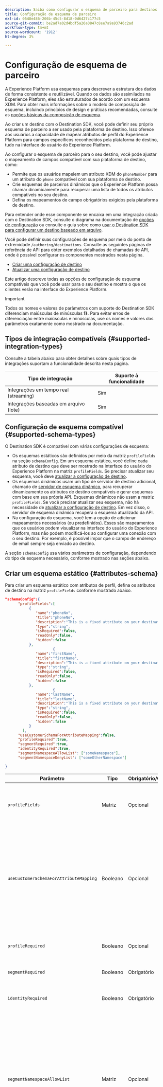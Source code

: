 ```yaml
---
description: Saiba como configurar o esquema de parceiro para destinos criados com o Destination SDK.
title: Configuração de esquema de parceiro
exl-id: 0548e486-206b-45c5-8d18-0d6427c177c5
source-git-commit: be2ad7a02d4bdf5a26a0847c8ee7a9a93746c2ad
workflow-type: tm+mt
source-wordcount: '1912'
ht-degree: 3%

---
```


# Configuração de esquema de parceiro

A Experience Platform usa esquemas para descrever a estrutura dos dados de forma consistente e reutilizável. Quando os dados são assimilados na Experience Platform, eles são estruturados de acordo com um esquema XDM. Para obter mais informações sobre o modelo de composição de esquema, incluindo princípios de design e práticas recomendadas, consulte as [noções básicas da composição de esquema](../../../../xdm/schema/composition.md).

Ao criar um destino com o Destination SDK, você pode definir seu próprio esquema de parceiro a ser usado pela plataforma de destino. Isso oferece aos usuários a capacidade de mapear atributos de perfil do Experience Platform para campos específicos reconhecidos pela plataforma de destino, tudo na interface do usuário do Experience Platform.

Ao configurar o esquema de parceiro para o seu destino, você pode ajustar o mapeamento de campos compatível com sua plataforma de destino, como:

* Permite que os usuários mapeiem um atributo XDM do `phoneNumber` para um atributo do `phone` compatível com sua plataforma de destino.
* Crie esquemas de parceiros dinâmicos que o Experience Platform possa chamar dinamicamente para recuperar uma lista de todos os atributos compatíveis no seu destino.
* Defina os mapeamentos de campo obrigatórios exigidos pela plataforma de destino.

Para entender onde esse componente se encaixa em uma integração criada com o Destination SDK, consulte o diagrama na documentação de [opções de configuração](../configuration-options.md) ou consulte o guia sobre como [usar o Destination SDK para configurar um destino baseado em arquivo](../../guides/configure-file-based-destination-instructions.md#create-server-file-configuration).

Você pode definir suas configurações de esquema por meio do ponto de extremidade `/authoring/destinations`. Consulte as seguintes páginas de referência de API para obter exemplos detalhados de chamadas de API, onde é possível configurar os componentes mostrados nesta página.

* [Criar uma configuração de destino](../../authoring-api/destination-configuration/create-destination-configuration.md)
* [Atualizar uma configuração de destino](../../authoring-api/destination-configuration/update-destination-configuration.md)

Este artigo descreve todas as opções de configuração de esquema compatíveis que você pode usar para o seu destino e mostra o que os clientes verão na interface do Experience Platform.

>[!IMPORTANT]
>
>Todos os nomes e valores de parâmetros com suporte do Destination SDK diferenciam maiúsculas de minúsculas **1&rbrace;.** Para evitar erros de diferenciação entre maiúsculas e minúsculas, use os nomes e valores dos parâmetros exatamente como mostrado na documentação.

## Tipos de integração compatíveis {#supported-integration-types}

Consulte a tabela abaixo para obter detalhes sobre quais tipos de integrações suportam a funcionalidade descrita nesta página.

| Tipo de integração | Suporte à funcionalidade |
|---|---|
| Integrações em tempo real (streaming) | Sim |
| Integrações baseadas em arquivo (lote) | Sim |

## Configuração de esquema compatível {#supported-schema-types}

O Destination SDK é compatível com várias configurações de esquema:

* Os esquemas estáticos são definidos por meio da matriz `profileFields` na seção `schemaConfig`. Em um esquema estático, você define cada atributo de destino que deve ser mostrado na interface do usuário do Experience Platform na matriz `profileFields`. Se precisar atualizar seu esquema, você deve [atualizar a configuração de destino](../../authoring-api/destination-configuration/update-destination-configuration.md).
* Os esquemas dinâmicos usam um tipo de servidor de destino adicional, chamado de [servidor de esquema dinâmico](../../authoring-api/destination-server/create-destination-server.md#dynamic-schema-servers), para recuperar dinamicamente os atributos de destino compatíveis e gerar esquemas com base em sua própria API. Esquemas dinâmicos não usam a matriz `profileFields`. Se você precisar atualizar seu esquema, não há necessidade de [atualizar a configuração de destino](../../authoring-api/destination-configuration/update-destination-configuration.md). Em vez disso, o servidor de esquema dinâmico recupera o esquema atualizado da API.
* Na configuração do esquema, você tem a opção de adicionar mapeamentos necessários (ou predefinidos). Esses são mapeamentos que os usuários podem visualizar na interface do usuário do Experience Platform, mas não podem modificá-los ao configurar uma conexão com o seu destino. Por exemplo, é possível impor que o campo de endereço de email sempre seja enviado ao destino.

A seção `schemaConfig` usa vários parâmetros de configuração, dependendo do tipo de esquema necessário, conforme mostrado nas seções abaixo.

## Criar um esquema estático {#attributes-schema}

Para criar um esquema estático com atributos de perfil, defina os atributos de destino na matriz `profileFields` conforme mostrado abaixo.

```json
"schemaConfig":{
      "profileFields":[
           {
              "name":"phoneNo",
              "title":"phoneNo",
              "description":"This is a fixed attribute on your destination side that customers can map profile attributes to. For example, the mobilePhone.number value in Experience Platform could be phoneNo on your side.",
              "type":"string",
              "isRequired":false,
              "readOnly":false,
              "hidden":false
           },
                      {
              "name":"firstName",
              "title":"firstName",
              "description":"This is a fixed attribute on your destination side that customers can map profile attributes to. For example, the person.name.firstName value in Experience Platform could be firstName on your side.",
              "type":"string",
              "isRequired":false,
              "readOnly":false,
              "hidden":false
           },
                      {
              "name":"lastName",
              "title":"lastName",
              "description":"This is a fixed attribute on your destination side that customers can map profile attributes to. For example, the person.name.lastName value in Experience Platform could be phoneNo on your side.",
              "type":"string",
              "isRequired":false,
              "readOnly":false,
              "hidden":false
           }
        ],
      "useCustomerSchemaForAttributeMapping":false,
      "profileRequired":true,
      "segmentRequired":true,
      "identityRequired":true,
      "segmentNamespaceAllowList": ["someNamespace"],
      "segmentNamespaceDenyList": ["someOtherNamespace"]

}
```

| Parâmetro | Tipo | Obrigatório/Opcional | Descrição |
|---------|----------|------|---|
| `profileFields` | Matriz | Opcional | Define a matriz de atributos de destino aceitos pela plataforma de destino para a qual os clientes podem mapear seus atributos de perfil. Ao usar uma matriz `profileFields`, você pode omitir totalmente o parâmetro `useCustomerSchemaForAttributeMapping`. |
| `useCustomerSchemaForAttributeMapping` | Booleano | Opcional | Habilita ou desabilita o mapeamento de atributos do esquema do cliente para os atributos definidos na matriz `profileFields`. <ul><li>Se definido como `true`, os usuários verão somente a coluna de origem no campo de mapeamento. `profileFields` não são aplicáveis neste caso.</li><li>Se definido como `false`, os usuários podem mapear atributos de origem de seus esquemas para os atributos definidos na matriz `profileFields`.</li></ul> O valor padrão é `false`. |
| `profileRequired` | Booleano | Opcional | Use `true` se os usuários puderem mapear atributos de perfil do Experience Platform para atributos personalizados na sua plataforma de destino. |
| `segmentRequired` | Booleano | Obrigatório | Este parâmetro é requerido pela Destination SDK e deve sempre ser definido como `true`. |
| `identityRequired` | Booleano | Obrigatório | Defina como `true` se os usuários puderem mapear [tipos de identidade](identity-namespace-configuration.md) do Experience Platform para os atributos definidos na matriz `profileFields`. |
| `segmentNamespaceAllowList` | Matriz | Opcional | Permite mapear somente públicos-alvo dos namespaces de público-alvo definidos na matriz para o destino. <br><br> O uso deste parâmetro é desencorajado na maioria dos casos. Em vez disso, use o `"segmentNamespaceDenyList":[]` para permitir que todos os tipos de público sejam exportados para o seu destino. <br><br> Se `segmentNamespaceAllowList` e `segmentNamespaceDenyList` estiverem ausentes em sua configuração, os usuários só poderão exportar públicos-alvo originados do [Serviço de Segmentação](../../../../segmentation/home.md). <br><br>`segmentNamespaceAllowList` e `segmentNamespaceDenyList` são mutuamente exclusivos. |
| `segmentNamespaceDenyList` | Matriz | Opcional | Restringe os usuários de mapear públicos-alvo a partir de namespaces de público-alvo definidos na matriz para o destino. <br><br>A Adobe recomenda permitir a exportação de todos os públicos-alvo, independentemente da origem, definindo `"segmentNamespaceDenyList":[]`. <br><br>**Importante:** se você não especificar `segmentNamespaceDenyList` em seu `schemaConfig` e não usar o `segmentNamespaceAllowList`, o sistema definirá automaticamente o `segmentNamespaceDenyList` como `[]`. Isso evita a perda de públicos-alvo personalizados no futuro. Por questões de segurança, a Adobe recomenda que você defina explicitamente o `"segmentNamespaceDenyList":[]` na sua configuração. <br><br>`segmentNamespaceAllowList` e `segmentNamespaceDenyList` são mutuamente exclusivos. |

{style="table-layout:auto"}

A experiência de interface do usuário resultante é mostrada nas imagens abaixo.

Ao selecionar o target mapping, os usuários podem ver os campos definidos na matriz `profileFields`.

![Imagem da interface do usuário mostrando a tela de atributos de destino.](../../assets/functionality/destination-configuration/select-attributes.png)

Após selecionar os atributos, eles podem vê-los na coluna do campo de destino.

![Imagem de interface do usuário mostrando um esquema de destino estático com atributos](../../assets/functionality/destination-configuration/static-schema-attributes.png)

## Criar um esquema dinâmico {#dynamic-schema-configuration}

O Destination SDK oferece suporte à criação de esquemas de parceiros dinâmicos. Ao contrário de um esquema estático, um esquema dinâmico não usa uma matriz `profileFields`. Em vez disso, os esquemas dinâmicos usam um servidor de esquema dinâmico que se conecta à sua própria API de onde recupera a configuração do esquema.

>[!IMPORTANT]
>
>Antes de criar um esquema dinâmico, [crie um servidor de esquema dinâmico](../../authoring-api/destination-server/create-destination-server.md#dynamic-schema-servers).

Em uma configuração de esquema dinâmico, a matriz `profileFields` é substituída pela seção `dynamicSchemaConfig`, conforme mostrado abaixo.

```json
"schemaConfig":{
   "dynamicSchemaConfig":{
      "dynamicEnum": {
         "authenticationRule":"CUSTOMER_AUTHENTICATION",
         "destinationServerId":"DYNAMIC_SCHEMA_SERVER_ID",
         "value": "Schema Name",
         "responseFormat": "SCHEMA"
      }
   },
   "profileRequired":true,
   "segmentRequired":true,
   "identityRequired":true
}
```

| Parâmetro | Tipo | Obrigatório/Opcional | Descrição |
|---------|----------|------|---|
| `dynamicEnum.authenticationRule` | String | Obrigatório | Indica como [!DNL Experience Platform] clientes se conectam ao seu destino. Os valores aceitos são `CUSTOMER_AUTHENTICATION`, `PLATFORM_AUTHENTICATION`, `NONE`. <br> <ul><li>Use o `CUSTOMER_AUTHENTICATION` se os clientes da Experience Platform fizerem logon no sistema por meio de qualquer um dos métodos de autenticação descritos [aqui](customer-authentication.md). </li><li> Use o `PLATFORM_AUTHENTICATION` se houver um sistema de autenticação global entre o Adobe e o seu destino e o cliente do [!DNL Experience Platform] não precisar fornecer credenciais de autenticação para se conectar ao seu destino. Nesse caso, você deve [criar um objeto de credenciais](../../credentials-api/create-credential-configuration.md) usando a API de Credenciais e passar a ID do objeto de credencial no parâmetro `authenticationId` na configuração de [entrega de destino](/help/destinations/destination-sdk/functionality/destination-configuration/destination-delivery.md#platform-authentication). </li><li>Use `NONE` se nenhuma autenticação for necessária para enviar dados para a plataforma de destino. </li></ul> |
| `dynamicEnum.destinationServerId` | String | Obrigatório | O `instanceId` do seu servidor de esquema dinâmico. Esse servidor de destino inclui o endpoint da API chamado pelo Experience Platform para recuperar o esquema dinâmico. |
| `dynamicEnum.value` | String | Obrigatório | O nome do esquema dinâmico, conforme definido na configuração do servidor do esquema dinâmico. |
| `dynamicEnum.responseFormat` | String | Obrigatório | Sempre defina como `SCHEMA` ao definir um esquema dinâmico. |
| `profileRequired` | Booleano | Opcional | Use `true` se os usuários puderem mapear atributos de perfil do Experience Platform para atributos personalizados na sua plataforma de destino. |
| `segmentRequired` | Booleano | Obrigatório | Este parâmetro é requerido pela Destination SDK e deve sempre ser definido como `true`. |
| `identityRequired` | Booleano | Obrigatório | Defina como `true` se os usuários puderem mapear [tipos de identidade](identity-namespace-configuration.md) do Experience Platform para os atributos definidos na matriz `profileFields`. |

{style="table-layout:auto"}

## Mapeamentos necessários {#required-mappings}

Na configuração do esquema, além do esquema estático ou dinâmico, você tem a opção de adicionar mapeamentos necessários (ou predefinidos). Esses são mapeamentos que os usuários podem visualizar na interface do usuário do Experience Platform, mas não podem modificá-los ao configurar uma conexão com o seu destino.

Por exemplo, é possível impor que o campo de endereço de email sempre seja enviado ao destino.

>[!NOTE]
>
>As seguintes combinações de mapeamentos necessários são compatíveis no momento:
>
>* Você pode configurar um campo de origem e um campo de destino obrigatórios. Nesse caso, os usuários não podem editar ou selecionar nenhum dos dois campos e só podem visualizar a seleção.
>* Você pode configurar apenas um campo de destino obrigatório. Nesse caso, os usuários poderão selecionar um campo de origem para mapear para o destino.
>
> No momento, *não* é possível configurar somente um campo de origem obrigatório.

Veja abaixo dois exemplos de uma configuração de esquema com os mapeamentos necessários e como eles se parecem na etapa de mapeamento do [fluxo de trabalho ativar dados para destinos em lote](../../../ui/activate-batch-profile-destinations.md).


>[!BEGINTABS]

>[!TAB Mapeamentos de origem e destino necessários]

O exemplo abaixo mostra os mapeamentos de origem e de destino necessários. Quando os campos de origem e de destino são especificados como mapeamentos obrigatórios, os usuários não podem selecionar ou editar nenhum dos dois campos e só podem exibir a seleção predefinida.

```json
"schemaConfig": {
    "requiredMappingsOnly": true,
    "requiredMappings": [
      {
        "sourceType": "text/x.schema-path",
        "source": "personalEmail.address",
        "destination": "personalEmail.address"
      }
    ] 
}
```

| Parâmetro | Tipo | Obrigatório/Opcional | Descrição |
|---|---|---|---|
| `requiredMappingsOnly` | Booleano | Opcional | Quando definido como true, os usuários não poderão mapear outros atributos e identidades no fluxo de ativação, exceto os mapeamentos necessários definidos na matriz `requiredMappings`. |
| `requiredMappings.sourceType` | String | Obrigatório | Indica o tipo do campo `source`. Valores compatíveis: <ul><li>`text/x.schema-path`: Use esse valor quando o campo `source` for um atributo de perfil de um esquema XDM.</li><li>`text/x.aep-xl`: Use esse valor quando o campo `source` for definido por uma expressão regular. Exemplo: `iif(segmentMembership.ups.aep_seg_id.status==\"exited\", \"1\", \"0\")`</li><li>`text/plain`: Use esse valor quando o campo `source` for definido por um modelo de macro. Atualmente, o único modelo de macro compatível é `metadata.segment.alias`.</li></ul> |
| `requiredMappings.source` | String | Obrigatório | Indica o valor do campo de origem. Tipos de valores suportados: <ul><li>Atributos do perfil XDM. Exemplo: `personalEmail.address`. Quando o atributo de origem for um atributo de perfil XDM, defina o parâmetro `sourceType` como `text/x.schema-path`.</li><li>Expressões regulares. Exemplo: `iif(segmentMembership.ups.aep_seg_id.status==\"exited\", \"1\", \"0\")`. Quando o atributo de origem for uma expressão regular, defina o parâmetro `sourceType` como `text/x.aep-xl`.</li><li>Modelos de macro. Exemplo:`metadata.segment.alias`. Quando o atributo de origem for um modelo de macro, defina o parâmetro `sourceType` como `text/plain`. Atualmente, o único modelo de macro compatível é `metadata.segment.alias`.</li></ul> |
| `requiredMappings.destination` | String | Obrigatório | Indica o valor do campo de destino. Quando os campos de origem e de destino são especificados como mapeamentos obrigatórios, os usuários não podem selecionar ou editar nenhum dos dois campos e só podem exibir a seleção. |

{style="table-layout:auto"}

Como resultado, as seções **[!UICONTROL Source field]** e **[!UICONTROL Target field]** na interface do usuário do Experience Platform estão esmaecidas.

![Imagem dos mapeamentos necessários no fluxo de ativação da interface do usuário.](../../assets/functionality/destination-configuration/required-mappings-2.png)

>[!TAB Mapeamento de destino necessário]

O exemplo abaixo mostra um mapeamento de destino necessário. Se apenas o campo de destino for especificado conforme necessário, os usuários poderão selecionar qual campo de origem mapear para ele.

```json
"schemaConfig": {
    "requiredMappingsOnly": true,
    "requiredMappings": [
      {
        "destination": "identityMap.ExamplePartner_ID",
        "mandatoryRequired": true,
        "primaryKeyRequired": true
      }
    ] 
}
```

| Parâmetro | Tipo | Obrigatório/Opcional | Descrição |
|---|---|---|---|
| `requiredMappingsOnly` | Booleano | Opcional | Quando definido como true, os usuários não poderão mapear outros atributos e identidades no fluxo de ativação, exceto os mapeamentos necessários definidos na matriz `requiredMappings`. |
| `requiredMappings.destination` | String | Obrigatório | Indica o valor do campo de destino. Quando apenas o campo de destino é especificado, os usuários podem selecionar um campo de origem para mapear para o destino. |
| `mandatoryRequired` | Booleano | Opcional | Indica se o mapeamento deve ser marcado como um [atributo obrigatório](../../../ui/activate-batch-profile-destinations.md#mandatory-attributes). |
| `primaryKeyRequired` | Booleano | Opcional | Indica se o mapeamento deve ser marcado como uma [chave de desduplicação](../../../ui/activate-batch-profile-destinations.md#deduplication-keys). |

{style="table-layout:auto"}

Como resultado, a seção **[!UICONTROL Target field]** na interface do usuário do Experience Platform fica esmaecida, enquanto a seção **[!UICONTROL Source field]** está ativa e os usuários podem interagir com ela. As opções **[!UICONTROL Mandatory key]** e **[!UICONTROL Deduplication key]** estão ativas e os usuários não podem alterá-las.

![Imagem dos mapeamentos necessários no fluxo de ativação da interface do usuário.](../../assets/functionality/destination-configuration/required-mappings-1.png)

>[!ENDTABS]

## Configuração do suporte para públicos externos {#external-audiences}

Para configurar o destino para oferecer suporte à ativação de [públicos gerados externamente](../../../../segmentation/ui/audience-portal.md#import-audience), inclua o trecho abaixo na seção `schemaConfig`.

```json
"schemaConfig": {
  "segmentNamespaceDenyList": [],
  ...
}
```

Consulte as descrições de propriedade na [tabela](#attributes-schema) mais acima nesta página para saber mais sobre a funcionalidade `segmentNamespaceDenyList`.

## Próximas etapas {#next-steps}

Depois de ler este artigo, você deve entender melhor quais tipos de esquema são compatíveis com o Destination SDK e como configurar seu esquema.

Para saber mais sobre os outros componentes de destino, consulte os seguintes artigos:

* [Autenticação do cliente](customer-authentication.md)
* [Autorização OAuth2](oauth2-authorization.md)
* [Atributos da interface](ui-attributes.md)
* [Campos de dados do cliente](customer-data-fields.md)
* [Configuração do namespace de identidade](identity-namespace-configuration.md)
* [Configurações de mapeamento compatíveis](supported-mapping-configurations.md)
* [Entrega de destino](destination-delivery.md)
* [Configuração de metadados de público](audience-metadata-configuration.md)
* [Política de agregação](aggregation-policy.md)
* [Configuração em lote](batch-configuration.md)
* [Qualificações do perfil histórico](historical-profile-qualifications.md)
